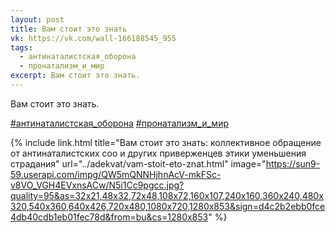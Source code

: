 ```yaml
---
layout: post
title: Вам стоит это знать
vk: https://vk.com/wall-166188545_955
tags:
  - антинаталистская_оборона
  - пронатализм_и_мир
excerpt: Вам стоит это знать.
---
```

Вам стоит это знать. 
 
[#антинаталистская_оборона](poisk.html#антинаталистская_оборона) 
[#пронатализм_и_мир](poisk.html#пронатализм_и_мир)

{% include link.html title="Вам стоит это знать: коллективное обращение от антинаталистских соо и других приверженцев этики уменьшения страдания" url="../adekvat/vam-stoit-eto-znat.html" image="https://sun9-59.userapi.com/impg/QW5mQNNHjhnAcV-mkFSc-v8VO_VGH4EVxnsACw/N5i1Cc9pgcc.jpg?quality=95&as=32x21,48x32,72x48,108x72,160x107,240x160,360x240,480x320,540x360,640x426,720x480,1080x720,1280x853&sign=d4c2b2ebb0fce4db40cdb1eb01fec78d&from=bu&cs=1280x853" %}